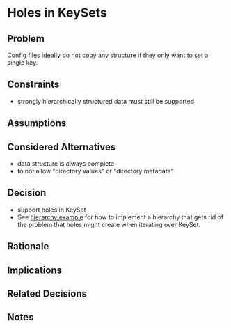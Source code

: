 # Holes in KeySets

## Problem

Config files ideally do not copy any structure if they only want to
set a single key.

## Constraints

- strongly hierarchically structured data must still be supported

## Assumptions

## Considered Alternatives

- data structure is always complete
- to not allow "directory values" or "directory metadata"

## Decision

- support holes in KeySet
- See [hierarchy example](/src/bindings/cpp/examples/cpp_example_hierarchy.cpp)
  for how to implement a hierarchy that gets rid of the problem that holes
  might create when iterating over KeySet.

## Rationale

## Implications

## Related Decisions

## Notes
